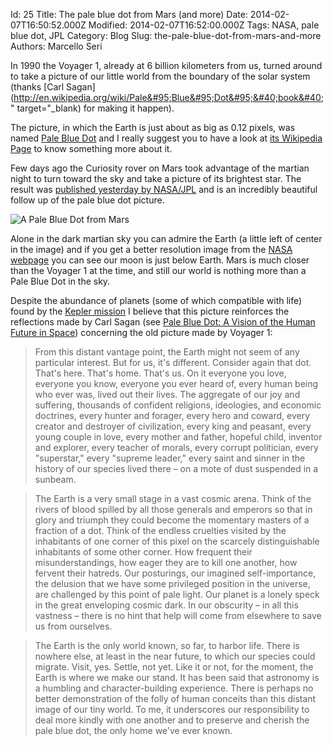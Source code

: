 Id: 25
Title: The pale blue dot from Mars (and more)
Date: 2014-02-07T16:50:52.000Z
Modified: 2014-02-07T16:52:00.000Z
Tags: NASA, pale blue dot, JPL
Category: Blog
Slug: the-pale-blue-dot-from-mars-and-more
Authors: Marcello Seri

In 1990 the Voyager 1, already at 6 billion kilometers from us, turned around to take a picture of our little world from the boundary of the solar system (thanks [Carl Sagan](http://en.wikipedia.org/wiki/Pale&#95;Blue&#95;Dot&#95;&#40;book&#40;" target="&#95;blank) for making it happen).

The picture, in which the Earth is just about as big as 0.12 pixels, was named [Pale Blue Dot](http://en.wikipedia.org/wiki/Pale_Blue_Dot) and I really suggest you to have a look at [its Wikipedia Page](http://en.wikipedia.org/wiki/Pale_Blue_Dot) to know something more about it.

Few days ago the Curiosity rover on Mars took advantage of the martian night to turn toward the sky and take a picture of its brightest star. The result was [published yesterday by NASA/JPL](http://photojournal.jpl.nasa.gov/catalog/PIA17936) and is an incredibly beautiful follow up of the pale blue dot picture.

![A Pale Blue Dot from Mars](http://www.nasa.gov/sites/default/files/styles/946xvariable_height/public/pia17936_evening_star.jpg)

Alone in the dark martian sky you can admire the Earth (a little left of center in the image) and if you get a better resolution image from the [NASA webpage](http://www.nasa.gov/jpl/msl/earth-view-from-mars-pia17936/) you can see our moon is just below Earth. Mars is much closer than the Voyager 1 at the time, and still our world is nothing more than a Pale Blue Dot in the sky.

Despite the abundance of planets (some of which compatible with life) found by the [Kepler mission](http://kepler.nasa.gov) I believe that this picture reinforces the reflections made by Carl Sagan (see [Pale Blue Dot: A Vision of the Human Future in Space](http://en.wikipedia.org/wiki/Pale_Blue_Dot:_A_Vision_of_the_Human_Future_in_Space)) concerning the old picture made by Voyager 1:

> From this distant vantage point, the Earth might not seem of any particular interest. But for us, it's different. Consider again that dot. That's here. That's home. That's us. On it everyone you love, everyone you know, everyone you ever heard of, every human being who ever was, lived out their lives. The aggregate of our joy and suffering, thousands of confident religions, ideologies, and economic doctrines, every hunter and forager, every hero and coward, every creator and destroyer of civilization, every king and peasant, every young couple in love, every mother and father, hopeful child, inventor and explorer, every teacher of morals, every corrupt politician, every "superstar," every "supreme leader," every saint and sinner in the history of our species lived there – on a mote of dust suspended in a sunbeam.

>The Earth is a very small stage in a vast cosmic arena. Think of the rivers of blood spilled by all those generals and emperors so that in glory and triumph they could become the momentary masters of a fraction of a dot. Think of the endless cruelties visited by the inhabitants of one corner of this pixel on the scarcely distinguishable inhabitants of some other corner. How frequent their misunderstandings, how eager they are to kill one another, how fervent their hatreds. Our posturings, our imagined self-importance, the delusion that we have some privileged position in the universe, are challenged by this point of pale light. Our planet is a lonely speck in the great enveloping cosmic dark. In our obscurity – in all this vastness – there is no hint that help will come from elsewhere to save us from ourselves.

>The Earth is the only world known, so far, to harbor life. There is nowhere else, at least in the near future, to which our species could migrate. Visit, yes. Settle, not yet. Like it or not, for the moment, the Earth is where we make our stand. It has been said that astronomy is a humbling and character-building experience. There is perhaps no better demonstration of the folly of human conceits than this distant image of our tiny world. To me, it underscores our responsibility to deal more kindly with one another and to preserve and cherish the pale blue dot, the only home we've ever known.